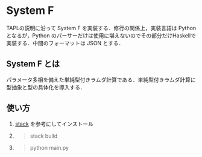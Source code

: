# System F
TAPLの説明に沿って System F を実装する．修行の関係上，実装言語は Python となるが，Python のパーサーだけは使用に堪えないのでその部分だけHaskellで実装する．中間のフォーマットは JSON とする．
## System F とは
パラメータ多相を備えた単純型付きラムダ計算である．単純型付きラムダ計算に型抽象と型の具体化を導入する．

## 使い方
1. [stack](https://github.com/commercialhaskell/stack) を参考にしてインストール
2. > stack build
3. > python main.py
